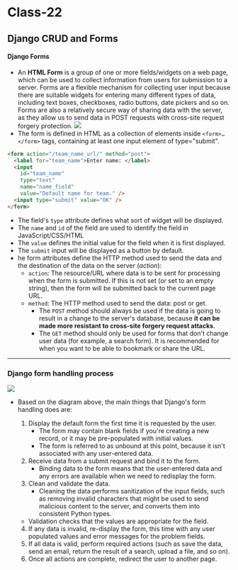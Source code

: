 # Class-22
## Django CRUD and Forms
#### Django Forms
- An **HTML Form** is a group of one or more fields/widgets on a web page, which can be used to collect information from users for submission to a server. Forms are a flexible mechanism for collecting user input because there are suitable widgets for entering many different types of data, including text boxes, checkboxes, radio buttons, date pickers and so on. Forms are also a relatively secure way of sharing data with the server, as they allow us to send data in POST requests with cross-site request forgery protection.
![](https://developer.mozilla.org/en-US/docs/Learn/Server-side/Django/Forms/admin_book_add.png)
- The form is defined in HTML as a collection of elements inside ```<form>…</form>``` tags, containing at least one input element of type="submit".
```HTML
<form action="/team_name_url/" method="post">
  <label for="team_name">Enter name: </label>
  <input
    id="team_name"
    type="text"
    name="name_field"
    value="Default name for team." />
  <input type="submit" value="OK" />
</form>
```
- The field's ```type``` attribute defines what sort of widget will be displayed. 
- The ```name``` and ```id``` of the field are used to identify the field in JavaScript/CSS/HTML
- The ```value``` defines the initial value for the field when it is first displayed.
- The ```submit``` input will be displayed as a button by default.
- he form attributes define the HTTP method used to send the data and the destination of the data on the server (*action*):
    - ```action```: The resource/URL where data is to be sent for processing when the form is submitted. If this is not set (or set to an empty string), then the form will be submitted back to the current page URL.
    - ```method```: The HTTP method used to send the data: post or get.
        - The ```POST``` method should always be used if the data is going to result in a change to the server's database, because **it can be made more resistant to cross-site forgery request attacks**.
        - The ```GET``` method should only be used for forms that don't change user data (for example, a search form). It is recommended for when you want to be able to bookmark or share the URL.
-----------
### Django form handling process
![](https://developer.mozilla.org/en-US/docs/Learn/Server-side/Django/Forms/form_handling_-_standard.png)
- Based on the diagram above, the main things that Django's form handling does are:

    1. Display the default form the first time it is requested by the user.
        - The form may contain blank fields if you're creating a new record, or it may be pre-populated with initial values.
        - The form is referred to as unbound at this point, because it isn't associated with any user-entered data.
    2. Receive data from a submit request and bind it to the form.
        - Binding data to the form means that the user-entered data and any errors are available when we need to redisplay the form.
    3. Clean and validate the data.
        - Cleaning the data performs sanitization of the input fields, such as removing invalid characters that might be used to send malicious content to the server, and converts them into consistent Python types.
    - Validation checks that the values are appropriate for the field.
    4. If any data is invalid, re-display the form, this time with any user populated values and error messages for the problem fields.
    5. If all data is valid, perform required actions (such as save the data, send an email, return the result of a search, upload a file, and so on).
    6. Once all actions are complete, redirect the user to another page.